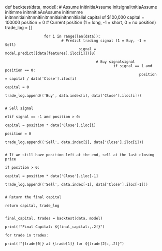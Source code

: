 def backtest(data, model):
      # Assume initinitiaAssume initsignalitnitiaAssume initimme initnnitiaAsAssume initimmme initnnnitiainitnnnitiinitnnnitiainitnnnitiialial capital of $100,000
          capital = 100000
              position = 0  # Current position (1 = long, -1 = short, 0 = no position)
                  trade_log = []

                      for i in range(len(data)):
                              # Predict trading signal (1 = Buy, -1 = Sell)
                                      signal = model.predict([data[features].iloc[i]])[0]

                                              # Buy signalsignal
                                                      if signal == 1 and position == 0:
                                                                  position = capital / data['Close'].iloc[i]
                                                                              capital = 0
                                                                                          trade_log.append(('Buy', data.index[i], data['Close'].iloc[i]))

                                                                                                  # Sell signal
                                                                                                          elif signal == -1 and position > 0:
                                                                                                                      capital = position * data['Close'].iloc[i]
                                                                                                                                  position = 0
                                                                                                                                              trade_log.append(('Sell', data.index[i], data['Close'].iloc[i]))

                                                                                                                                                  # If we still have position left at the end, sell at the last closing price
                                                                                                                                                      if position > 0:
                                                                                                                                                              capital = position * data['Close'].iloc[-1]
                                                                                                                                                                      trade_log.append(('Sell', data.index[-1], data['Close'].iloc[-1]))

                                                                                                                                                                          # Return the final capital
                                                                                                                                                                              return capital, trade_log

                                                                                                                                                                              final_capital, trades = backtest(data, model)
                                                                                                                                                                              print(f"Final Capital: ${final_capital:,.2f}")
                                                                                                                                                                              for trade in trades:
                                                                                                                                                                                  print(f"{trade[0]} at {trade[1]} for ${trade[2]:,.2f}")
